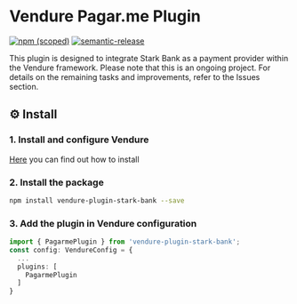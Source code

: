 # Vendure Pagar.me Plugin

[![npm (scoped)](https://img.shields.io/npm/v/vendure-plugin-stark-bank.svg)](https://www.npmjs.com/package/vendure-plugin-stark-bank)
[![semantic-release](https://img.shields.io/badge/%20%20%F0%9F%93%A6%F0%9F%9A%80-semantic--release-e10079.svg)](https://github.com/semantic-release/semantic-release)

This plugin is designed to integrate Stark Bank as a payment provider within the Vendure framework. Please note that this is an ongoing project. For details on the remaining tasks and improvements, refer to the Issues section.

## ⚙️ Install
### 1. Install and configure Vendure
[Here](https://www.vendure.io/docs/getting-started/) you can find out how to install

### 2. Install the package
```bash
npm install vendure-plugin-stark-bank --save
```

### 3. Add the plugin in Vendure configuration
```typescript
import { PagarmePlugin } from 'vendure-plugin-stark-bank';
const config: VendureConfig = {
  ...
  plugins: [
    PagarmePlugin
  ]
}
```